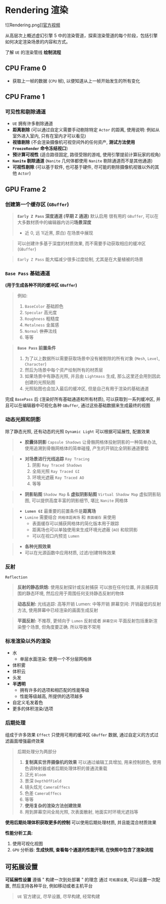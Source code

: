 # Rendering 渲染

![[Rendering.png]][官方视频](https://dev.epicgames.com/community/learning/tutorials/vyZ1/unreal-engine-begin-play-rendering?source=0w)

从高层次上概述虚幻引擎 5 中的渲染管道，探索渲染管道的每个阶段，包括引擎如何决定渲染场景的内容和方式。

了解 `UE` 的渲染管线 **绘制流程**

## CPU Frame 0

- 获取上一帧的数据 (`CPU` 帧), 以便知道从上一帧开始发生的所有变化

## CPU Frame 1

### 可见性和剔除通道

- `UE` 拥有许多剔除通道
- **距离剔除** (可以通过自定义需要手动剔除特定 `Actor` 的距离, 使用说明: 例如从室外进入室内, 只有在室内才可以看见)
- **视锥剔除** (不会渲染摄像机可视空间外的任何资产, **测试方法使用 `FreezeRender` 命令冻结视口**)
- **预计算可视性** (适合路径固定, 路径受限的游戏, 使用引擎提前计算玩家的视角)
- **`Nanite` 剔除通道** (`Nanite` 几何体都使用 `Nanite` 剔除通道而不是其他通道)
- **可视性剔除** (可以基于软件, 也可基于硬件, 尽可能的剔除摄像机视锥以外的其他 `Actor`)

## GPU Frame 2

### 创建第一个缓存区 (`GBuffer`)

> **`Early Z Pass` 深度通道 (早期 Z 通道)** 默认启用
> 很有用的 `GBuffer`, 可以在大多数材质中的编辑器内访问**场景深度**
> - 近 0, 远 1(近黑, 原白) 在场景中展现

> 可以创建许多基于深度的材质效果, 而不需要手动获取相应的缓冲区 (`GBuffer`)

> `Early Z Pass` 能大幅减少很多过度绘制, 尤其是在大量植被的场景

### `Base Pass` 基础通道

**(用于生成各种不同的缓冲区 `GBuffer`)**

> 例如:
> 1. `BaseColor` 基础颜色
> 2. `Specular` 高光度
> 3. `Roughness` 粗糙度
> 4. `Metalness` 金属感
> 5. `Normal` ~~世界~~法线
> 6. 等等

> **`Base Pass` 前置条件**
> 1. 为了以上数据所以需要获取场景中没有被剔除的所有对象 (`Mesh`, `Level`, `Character`)
> 2. 然后为场景中每个资产绘制所有的材质层
> 3. 如果场景中有静态光照, 并且由 `Lightmass` 生成, 那么这里还会用到因此创建的光照贴图
> 4. 光照贴图也会加入最后的缓冲区, 但是自己有用于渲染的基础通道

完成 `BasePass` 后 (渲染好所有基础通道和所有材质), 可以获取到一系列缓冲区, 并且可以在编辑器中可视化各种 `GBuffer`, 通过这些基础数据来生成最终的视图

### 动态光照和阴影

除了静态光照, 还有动态的光照 `Dynamic Light`
可以根据可延展性, 配置效果

> - **胶囊体阴影** `Capsule Shadows`
> 让骨骼网格体投射阴影的一种简单办法, 使用追溯到骨骼网格体的简单碰撞, 产生的开销比全阴影通道要低

> - **对场景进行光线追踪** `Ray Tracing`
> 	1. 阴影 `Ray Traced Shadows`
> 	2. 全局光照 `Ray Traced GI`
> 	3. 环境光遮蔽 `Ray Traced AO`
> 	4. 等等

> - **阴影贴图** `Shadow Map` & **虚拟阴影贴图** `Virtual Shadow Map`
> 虚拟阴影贴图, 可以提供高度丰富的阴影细节, 堪比 `Nanite` 网格体

> - **`Lumen GI`**
> 最重要的前置条件是**距离场**
> - `Lumine` 需要结合 `网格体距离场` 和 `表面缓存` 来使用
> 	- 表面缓存可以捕获网格体的简化版本用于跟踪
> 	- 距离场也可以单独使用来生成环境光遮蔽 (`AO`) 和软阴影
> 	- 可以在视口内预览 `Lumen`

> - **各种光照效果**
> - 可以在光源函数中应用材质, 过滤/创建特殊效果

### 反射

`Reflection`

> **反射的静态烘焙:**
> 使用反射探针或反射捕获
> 可以放在任何位置, 并且捕获周围的静态环境, 然后应用于周围任何支持静态反射的物体

> **动态反射:**
> 光线追踪: 高等开销
> Lumen: 中等开销
> 屏幕空间: 开销最低的反射方法, 使用屏幕中已经渲染的画面生成反射

> **平面反射:** 不推荐, 更倾向于 `Lumen` 反射或者 `屏幕空间`
> 平面反射包括重新渲染整个场景, 但角度要正确. 所以导致不常用

### 标准渲染以外的渲染

- 水
	- 单层水面渲染: 使用一个不分层网格体
- 体积雾
- 体积云
- 头发
- **半透明**
	- 拥有许多的选项和相匹配的性能等级
	- 性能等级越高, 所提供的选项越多
- 自定义毛发着色
- 更多的体积渲染/选项

### 后期处理

组成于许多效果 `Effect`
只使用可用的缓冲区 `GBuffer` 数据, 通过自定义的方式过滤画面增强最终效果

> 后期处理分为两部分
> 1. **复制真实世界摄像机的效果**
> 可以通过编辑工具增加, 用来控制颜色, 使用色调映射器或者后期处理体积的普通流重载
> 	1. 泛光 `Bloom`
> 	2. 景深 `DepthOfField`
> 	3. 镜头炫光 `CameraEffecs`
> 	4. 色差 `CameraEffecs`
> 	5. 等等
> 2. **使用复杂的渲染方法创建效果**
> 	1. 用到屏幕空间全局光照, 次表面散射, 地面实时环境光遮挡等

**使用后期处理体积获取更多的控制**
可以使用后期处理材质, 并且能混合材质效果

**性能分析工具:**
1. 使用可视化视图
2. `GPU` 分析器: **生成快照, 查看每个通道的性能开销, 在快照中包含了渲染流程**

## 可拓展设置

**可延展性设置**
遵循 " 构建一次到处部署 " 的理念
通过 `可拓展设置`, 可以设置一次配置, 然后支持各种平台, 例如移动或者主机平台

> `UE` 官方建议, 尽早设置, 尽早构建, 经常构建
